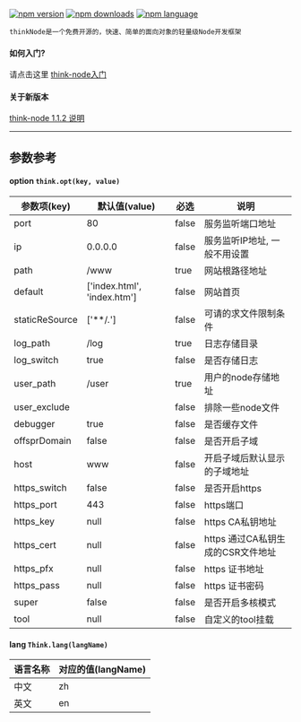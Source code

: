 [![npm version](https://img.shields.io/npm/v/think-node.svg?style=flat)](https://www.npmjs.com/package/think-node)
[![npm downloads](https://img.shields.io/npm/dt/think-node.svg)](https://www.npmjs.com/package/think-node)
[![npm language](https://img.shields.io/badge/language-nodeJS-red.svg)](https://www.npmjs.com/package/think-node)

	thinkNode是一个免费开源的，快速、简单的面向对象的轻量级Node开发框架
 
 #### 如何入门? 
 请点击这里 [think-node入门](blob/master/docs/入门.md)
 
 #### 关于新版本
 [think-node 1.1.2 说明](blob/master/docs/关于.md)
 
 ------------------
 
 ## 参数参考
  #### option `think.opt(key, value)`

参数项(key) | 默认值(value) | 必选 | 说明
----------------|-------------------------------|-------|-----------------------------------
port            | 80                            | false |服务监听端口地址
ip	            | 0.0.0.0                       | false |服务监听IP地址, 一般不用设置
path            | /www                          | true  |网站根路径地址
default	        | ['index.html', 'index.htm']   | false |网站首页
staticReSource  | ['**/*.*']                    | false |可请的求文件限制条件
log_path        | /log                          | true  |日志存储目录
log_switch      | true                          | false |是否存储日志
user_path       | /user                         | true  |用户的node存储地址
user_exclude    |                               | false |排除一些node文件
debugger        | true                          | false |是否缓存文件
offsprDomain    | false                         | false |是否开启子域
host            | www                           | false |开启子域后默认显示的子域地址
https_switch    | false                         | false |是否开启https
https_port      | 443                           | false |https端口
https_key       | null                          | false |https CA私钥地址
https_cert      | null                          | false |https 通过CA私钥生成的CSR文件地址
https_pfx       | null                          | false |https 证书地址
https_pass      | null                          | false |https 证书密码
super           | false                         | false |是否开启多核模式
tool            | null                          | false |自定义的tool挂载

  #### lang `Think.lang(langName)`

语言名称| 对应的值(langName)
--------|---------
中文    | zh
英文    | en

